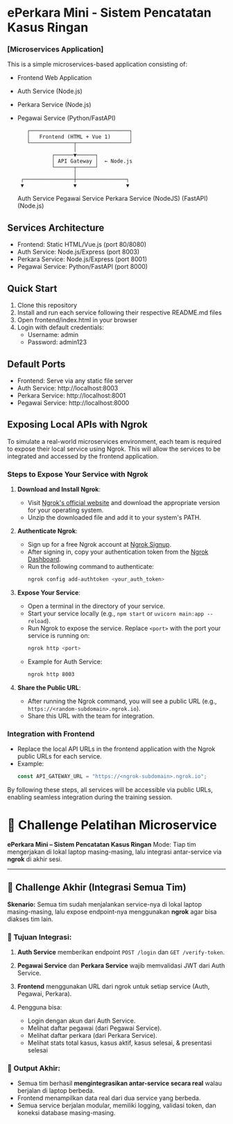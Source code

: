# ePerkara Mini - Sistem Pencatatan Kasus Ringan
### [Microservices Application]

This is a simple microservices-based application consisting of:
- Frontend Web Application
- Auth Service (Node.js)
- Perkara Service (Node.js)
- Pegawai Service (Python/FastAPI)

         ┌────────────────────────────────┐
         │   Frontend (HTML + Vue 1)      │
         └──────────────┬─────────────────┘
                        │
                 ┌──────▼──────┐
                 │ API Gateway │  ← Node.js
                 └──────┬──────┘
                        │
       ┌────────────────┼────────────────┐
       ▼                ▼                ▼
   Auth Service   Pegawai Service   Perkara Service
   (NodeJS)          (FastAPI)         (Node.js)


## Services Architecture
- Frontend: Static HTML/Vue.js (port 80/8080)
- Auth Service: Node.js/Express (port 8003)
- Perkara Service: Node.js/Express (port 8001)
- Pegawai Service: Python/FastAPI (port 8000)

## Quick Start
1. Clone this repository
2. Install and run each service following their respective README.md files
3. Open frontend/index.html in your browser
4. Login with default credentials:
   - Username: admin
   - Password: admin123

## Default Ports
- Frontend: Serve via any static file server
- Auth Service: http://localhost:8003
- Perkara Service: http://localhost:8001
- Pegawai Service: http://localhost:8000


## Exposing Local APIs with Ngrok

To simulate a real-world microservices environment, each team is required to expose their local service using Ngrok. This will allow the services to be integrated and accessed by the frontend application.

### Steps to Expose Your Service with Ngrok
1. **Download and Install Ngrok**:
   - Visit [Ngrok's official website](https://ngrok.com/download) and download the appropriate version for your operating system.
   - Unzip the downloaded file and add it to your system's PATH.

2. **Authenticate Ngrok**:
   - Sign up for a free Ngrok account at [Ngrok Signup](https://dashboard.ngrok.com/signup).
   - After signing in, copy your authentication token from the [Ngrok Dashboard](https://dashboard.ngrok.com/get-started/your-authtoken).
   - Run the following command to authenticate:
     ```bash
     ngrok config add-authtoken <your_auth_token>
     ```

3. **Expose Your Service**:
   - Open a terminal in the directory of your service.
   - Start your service locally (e.g., `npm start` or `uvicorn main:app --reload`).
   - Run Ngrok to expose the service. Replace `<port>` with the port your service is running on:
     ```bash
     ngrok http <port>
     ```
   - Example for Auth Service:
     ```bash
     ngrok http 8003
     ```

4. **Share the Public URL**:
   - After running the Ngrok command, you will see a public URL (e.g., `https://<random-subdomain>.ngrok.io`).
   - Share this URL with the team for integration.

### Integration with Frontend
- Replace the local API URLs in the frontend application with the Ngrok public URLs for each service.
- Example:
  ```javascript
  const API_GATEWAY_URL = "https://<ngrok-subdomain>.ngrok.io";
  ```

By following these steps, all services will be accessible via public URLs, enabling seamless integration during the training session.



# 🧩 Challenge Pelatihan Microservice

**ePerkara Mini – Sistem Pencatatan Kasus Ringan**
Mode: Tiap tim mengerjakan di lokal laptop masing-masing, lalu integrasi antar-service via **ngrok** di akhir sesi.

---

## 🚀 Challenge Akhir (Integrasi Semua Tim)

**Skenario:** Semua tim sudah menjalankan service-nya di lokal laptop masing-masing, lalu expose endpoint-nya menggunakan **ngrok** agar bisa diakses tim lain.

### 🔗 Tujuan Integrasi:

1. **Auth Service** memberikan endpoint `POST /login` dan `GET /verify-token`.
2. **Pegawai Service** dan **Perkara Service** wajib memvalidasi JWT dari Auth Service.
3. **Frontend** menggunakan URL dari ngrok untuk setiap service (Auth, Pegawai, Perkara).
4. Pengguna bisa:

   * Login dengan akun dari Auth Service.
   * Melihat daftar pegawai (dari Pegawai Service).
   * Melihat daftar perkara (dari Perkara Service).
   * Melihat stats total kasus, kasus aktif, kasus selesai, & presentasi selesai

### 🏁 Output Akhir:

* Semua tim berhasil **mengintegrasikan antar-service secara real** walau berjalan di laptop berbeda.
* Frontend menampilkan data real dari dua service yang berbeda.
* Semua service berjalan modular, memiliki logging, validasi token, dan koneksi database masing-masing.

